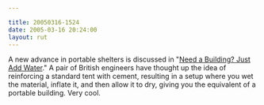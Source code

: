 ```yaml
---

title: 20050316-1524
date: 2005-03-16 20:24:00
layout: rut
---
```


<p> A new advance in portable shelters is discussed in "<a href="http://www.wired.com/news/technology/0,1282,66872,00.html">Need
a Building? Just Add Water</a>."  A pair of British engineers have
thought up the idea of reinforcing a standard tent with cement,
resulting in a setup where you wet the material, inflate it,
and then allow it to dry, giving you the equivalent of a portable
building. Very cool.</p>


